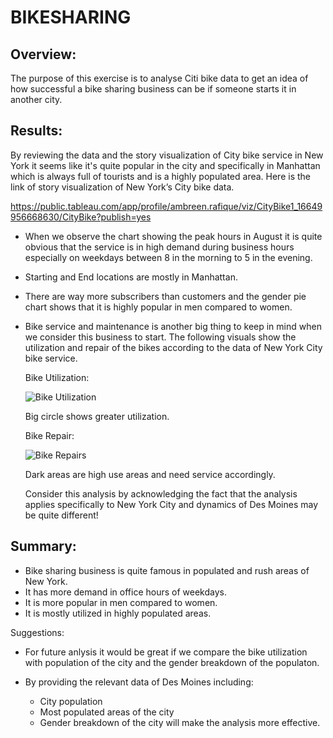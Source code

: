 # BIKESHARING

## Overview:
  The purpose of this exercise is to analyse Citi bike data to get an idea of how successful a bike sharing business can be if someone starts it in another city.
## Results:
By reviewing the data and the story visualization of City bike service in New York it seems like it's quite popular in the city and specifically in Manhattan which is always full of tourists and is a highly populated area. Here is the link of story visualization of New York’s City bike data.
 
 
 https://public.tableau.com/app/profile/ambreen.rafique/viz/CityBike1_16649956668630/CityBike?publish=yes


- When we observe the chart showing the peak hours in August it is quite obvious that the service is in high demand during business hours especially on weekdays between 8 in the morning to 5 in the evening. 
- Starting and End locations are mostly in Manhattan.
- There are way more subscribers than customers and the gender pie chart shows that it is highly popular in men compared to women.
- Bike service and maintenance is another big thing to keep in mind when we consider this business to start. The following  visuals show the utilization and repair of      the bikes according to the data of New York City bike service.
   
   Bike Utilization:
   
   
   ![Bike Utilization](https://user-images.githubusercontent.com/108497494/194133810-3376a02c-a386-45f9-818f-8a68cc435d6d.jpg)
   
   Big circle shows greater utilization.
   
  
  
  
  Bike Repair:
   
   
   
   
   ![Bike Repairs](https://user-images.githubusercontent.com/108497494/194134488-ca87e629-f993-4b05-b1db-b2c15974739b.jpg)

   Dark areas are high use areas and need service accordingly.

   Consider this analysis by acknowledging the fact that the analysis applies specifically to New York City and dynamics of Des Moines may be quite different!


## Summary:
- Bike sharing business is quite famous in populated and rush areas of New York.
- It has more demand in office hours of weekdays.
- It is more popular in men compared to women.
- It is mostly utilized in highly populated areas.

Suggestions:
- For future anlysis it would be great if we compare the bike utilization with population of the city and the gender breakdown of the populaton.

- By providing the relevant data of Des Moines including:
  - City population
  - Most populated areas of the city
  - Gender breakdown of the city will make the analysis more effective.

